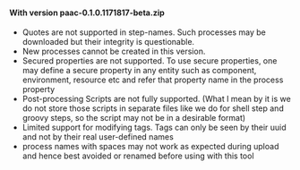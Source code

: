 #### With version paac-0.1.0.1171817-beta.zip

* Quotes are not supported in step-names. Such processes may be downloaded but their integrity is questionable.
* New processes cannot be created in this version.
* Secured properties are not supported. To use secure properties, one may define a secure property in any entity such as component, environment, resource etc and refer that property name in the process property
* Post-processing Scripts are not fully supported. (What I mean by it is we do not store those scripts in separate files like we do for shell step and groovy steps, so the script may not be in a desirable format)
* Limited support for modifying tags. Tags can only be seen by their uuid and not by their real user-defined names
* process names with spaces may not work as expected during upload and hence best avoided or renamed before using with this tool 
